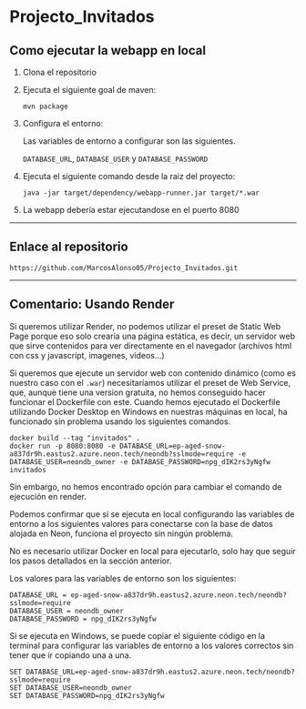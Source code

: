 # Projecto_Invitados

## Como ejecutar la webapp en local

1. Clona el repositorio

2. Ejecuta el siguiente goal de maven:
    ```shell
    mvn package
     ```

3. Configura el entorno:
   
   Las variables de entorno a configurar son las siguientes.

   ``DATABASE_URL``, ``DATABASE_USER`` y ``DATABASE_PASSWORD``


4. Ejecuta el siguiente comando desde la raiz del proyecto:
    ```shell
    java -jar target/dependency/webapp-runner.jar target/*.war
    ```

5. La webapp debería estar ejecutandose en el puerto 8080

---

## Enlace al repositorio

```
https://github.com/MarcosAlonso05/Projecto_Invitados.git
```

---

## Comentario: Usando Render

Si queremos utilizar Render, no podemos utilizar el preset de Static Web Page porque
eso solo crearía una página estática, es decir, un servidor web que sirve contenidos
para ver directamente en el navegador (archivos html con css y javascript, imagenes, videos...)

Si queremos que ejecute un servidor web con contenido dinámico (como es nuestro caso con el `.war`)
necesitaríamos utilizar el preset de Web Service, que, aunque tiene una version gratuita, no hemos conseguido
hacer funcionar el Dockerfile con este. Cuando hemos ejecutado el Dockerfile utilizando Docker Desktop en Windows
en nuestras máquinas en local, ha funcionado sin problema usando los siguientes comandos.

```shell
docker build --tag "invitados" .
docker run -p 8080:8080 -e DATABASE_URL=ep-aged-snow-a837dr9h.eastus2.azure.neon.tech/neondb?sslmode=require -e DATABASE_USER=neondb_owner -e DATABASE_PASSWORD=npg_dIK2rs3yNgfw invitados
```

Sin embargo, no hemos encontrado opción para cambiar el comando de ejecución en render. 

Podemos confirmar que si se ejecuta en local configurando las variables de entorno a los siguientes valores para conectarse con
la base de datos alojada en Neon, funciona el proyecto sin ningún problema.

No es necesario utilizar Docker en local para ejecutarlo, solo hay que seguir los pasos detallados
en la sección anterior.

Los valores para las variables de entorno son los siguientes:
```shell
DATABASE_URL = ep-aged-snow-a837dr9h.eastus2.azure.neon.tech/neondb?sslmode=require
DATABASE_USER = neondb_owner
DATABASE_PASSWORD = npg_dIK2rs3yNgfw
```

Si se ejecuta en Windows, se puede copiar el siguiente código en la terminal para configurar las variables de entorno
a los valores correctos sin tener que ir copiando una a una.

```shell
SET DATABASE_URL=ep-aged-snow-a837dr9h.eastus2.azure.neon.tech/neondb?sslmode=require
SET DATABASE_USER=neondb_owner
SET DATABASE_PASSWORD=npg_dIK2rs3yNgfw
```
